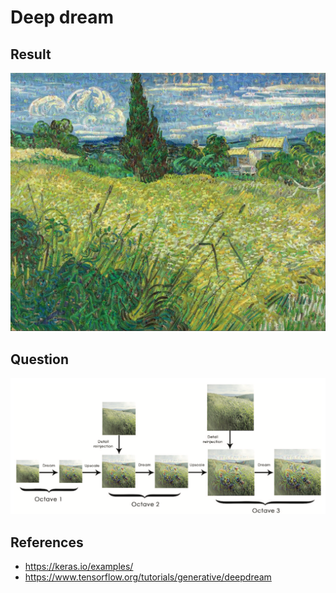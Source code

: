 # Deep dream

## Result

<p float="left">
    <img src="./output/green_field.jpg" width=800 />
</p>

## Question

<p float="left">
    <img src="./pix/octave.png" width=800 />
</p>


## References
* https://keras.io/examples/
* https://www.tensorflow.org/tutorials/generative/deepdream